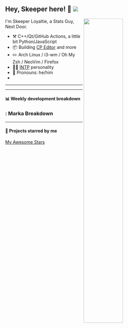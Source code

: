 

## Hey, Skeeper here! :wave: [![ ](https://cfrating.ihcr.top/?user=skeeperloyaltie&style=flat-square)](https://codeforces.com/profile/skeeperloyaltie)

[<img align="right" width="50%" src="https://github-readme-stats.vercel.app/api?username=skeeperloyaltie&theme=dark&show_icons=true">](https://metrics.lecoq.io/skeeperloyaltie?template=classic)

I'm Skeeper Loyaltie, a Stats Guy, Next Door.

-   :hammer_and_pick: C++/Qt/GitHub Actions, a little bit Python/JavaScript
-   :package: Building [CP Editor](https://github.com/cpeditor/cpeditor) and more
-   :pencil2: Arch Linux / i3-wm / Oh My Zsh / NeoVim / Firefox
-   :man_scientist: [INTP](https://www.16personalities.com/intp-personality) personality
-   :man: Pronouns: he/him
-   

---


---

#### :bar_chart: Weekly development breakdown

### : Marka Breakdown

---

#### :star2: Projects starred by me

[My Awesome Stars](AWESOME-STARS.md)
